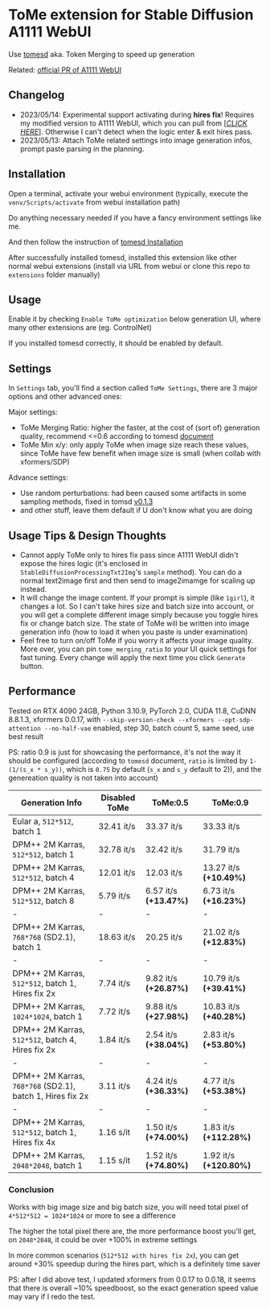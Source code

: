 <!--
 Copyright 2023 SLAPaper
 
 Licensed under the Apache License, Version 2.0 (the "License");
 you may not use this file except in compliance with the License.
 You may obtain a copy of the License at
 
     http://www.apache.org/licenses/LICENSE-2.0
 
 Unless required by applicable law or agreed to in writing, software
 distributed under the License is distributed on an "AS IS" BASIS,
 WITHOUT WARRANTIES OR CONDITIONS OF ANY KIND, either express or implied.
 See the License for the specific language governing permissions and
 limitations under the License.
-->

# ToMe extension for Stable Diffusion A1111 WebUI

Use [tomesd](https://github.com/dbolya/tomesd) aka. Token Merging to speed up generation

Related: [official PR of A1111 WebUI](https://github.com/AUTOMATIC1111/stable-diffusion-webui/pull/9256)

## Changelog

- 2023/05/14: Experimental support activating during **hires fix**! Requires my modified version to A1111 WebUI, which you can pull from [[*CLICK HERE*]](https://github.com/SLAPaper/stable-diffusion-webui.git). Otherwise I can't detect when the logic enter & exit hires pass.
- 2023/05/13: Attach ToMe related settings into image generation infos, prompt paste parsing in the planning.

## Installation

Open a terminal, activate your webui environment (typically, execute the `venv/Scripts/activate` from webui installation path)

Do anything necessary needed if you have a fancy environment settings like me.

And then follow the instruction of [tomesd Installation](https://github.com/AUTOMATIC1111/stable-diffusion-webui/pull/9256)

After successfully installed tomesd, installed this extension like other normal webui extensions (install via URL from webui or clone this repo to `extensions` folder manually)

## Usage

Enable it by checking `Enable ToMe optimization` below generation UI, where many other extensions are (eg. ControlNet)

If you installed tomesd correctly, it should be enabled by default.

## Settings

In `Settings` tab, you'll find a section called `ToMe Settings`, there are 3 major options and other advanced ones:

Major settings:

- ToMe Merging Ratio: higher the faster, at the cost of (sort of) generation quality, recommend <=0.6 according to tomesd [document](https://github.com/dbolya/tomesd/blob/main/README.md#what-is-tome-for-sd)
- ToMe Min x/y: only apply ToMe when image size reach these values, since ToMe have few benefit when image size is small (when collab with xformers/SDP)

Advance settings:

- Use random perturbations: had been caused some artifacts in some sampling methods, fixed in tomsd [v0.1.3](https://github.com/dbolya/tomesd/blob/main/CHANGELOG.md#v013)
- and other stuff, leave them default if U don't know what you are doing

## Usage Tips & Design Thoughts

- Cannot apply ToMe only to hires fix pass since A1111 WebUI didn't expose the hires logic (it's enclosed in `StableDiffusionProcessingTxt2Img`'s `sample` method). You can do a normal text2image first and then send to image2imamge for scaling up instead.
- It will change the image content. If your prompt is simple (like `1girl`), it changes a lot. So I can't take hires size and batch size into account, or you will get a complete different image simply because you toggle hires fix or change batch size. The state of ToMe will be written into image generation info (how to load it when you paste is under examination)
- Feel free to turn on/off ToMe if you worry it affects your image quality. More over, you can pin `tome_merging_ratio` to your UI quick settings for fast tuning. Every change will apply the next time you click `Generate` button.

## Performance

Tested on RTX 4090 24GB, Python 3.10.9, PyTorch 2.0, CUDA 11.8, CuDNN 8.8.1.3, xformers 0.0.17, with `--skip-version-check --xformers --opt-sdp-attention --no-half-vae` enabled, step 30, batch count 5, same seed, use best result

PS: ratio 0.9 is just for showcasing the performance, it's not the way it should be configured (according to `tomesd` document, `ratio` is limited by `1-(1/(s_x * s_y))`, which is `0.75` by default (`s_x` and `s_y` default to 2)), and the genereation quality is not taken into account)

Generation Info|Disabled ToMe|ToMe:0.5|ToMe:0.9
---------------|-------------|--------|--------
Eular a, `512*512`, batch 1|32.41 it/s|33.37 it/s|33.33 it/s
DPM++ 2M Karras, `512*512`, batch 1|32.78 it/s|32.42 it/s|31.79 it/s
DPM++ 2M Karras, `512*512`, batch 4|12.01 it/s|12.03 it/s|13.27 it/s **(+10.49%)**
DPM++ 2M Karras, `512*512`, batch 8|5.79 it/s|6.57 it/s **(+13.47%)**|6.73 it/s **(+16.23%)**
-|-|-|-
DPM++ 2M Karras, `768*768` (SD2.1), batch 1|18.63 it/s|20.25 it/s|21.02 it/s **(+12.83%)**
-|-|-|-
DPM++ 2M Karras, `512*512`, batch 1, Hires fix 2x|7.74 it/s|9.82 it/s **(+26.87%)**|10.79 it/s **(+39.41%)**
DPM++ 2M Karras, `1024*1024`, batch 1|7.72 it/s|9.88 it/s **(+27.98%)**|10.83 it/s **(+40.28%)**
DPM++ 2M Karras, `512*512`, batch 4, Hires fix 2x|1.84 it/s|2.54 it/s **(+38.04%)**|2.83 it/s **(+53.80%)**
-|-|-|-
DPM++ 2M Karras, `768*768` (SD2.1), batch 1, Hires fix 2x|3.11 it/s|4.24 it/s **(+36.33%)**|4.77 it/s **(+53.38%)**
-|-|-|-
DPM++ 2M Karras, `512*512`, batch 1, Hires fix 4x|1.16 s/it|1.50 it/s **(+74.00%)**|1.83 it/s **(+112.28%)**
DPM++ 2M Karras, `2048*2048`, batch 1|1.15 s/it|1.52 it/s **(+74.80%)**|1.92 it/s **(+120.80%)**

### Conclusion

Works with big image size and big batch size, you will need total pixel of `4*512*512 = 1024*1024` or more to see a difference

The higher the total pixel there are, the more performance boost you'll get, on `2048*2048`, it could be over +100% in extreme settings

In more common scenarios (`512*512 with hires fix 2x`), you can get around +30% speedup during the hires part, which is a definitely time saver

PS: after I did above test, I updated xformers from 0.0.17 to 0.0.18, it seems that there is overall ~10% speedboost, so the exact generation speed value may vary if I redo the test.
